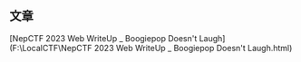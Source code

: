 ## 文章

[NepCTF 2023 Web WriteUp _ Boogiepop Doesn't Laugh](F:\LocalCTF\NepCTF 2023 Web WriteUp _ Boogiepop Doesn't Laugh.html)